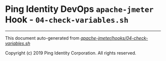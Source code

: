 
# Ping Identity DevOps `apache-jmeter` Hook - `04-check-variables.sh`

---
This document auto-generated from _[apache-jmeter/hooks/04-check-variables.sh](https://github.com/pingidentity/pingidentity-docker-builds/blob/master/apache-jmeter/hooks/04-check-variables.sh)_

Copyright (c)  2019 Ping Identity Corporation. All rights reserved.
